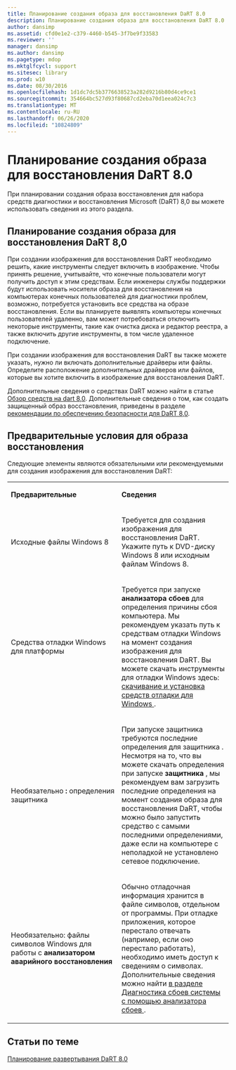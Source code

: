 ```yaml
---
title: Планирование создания образа для восстановления DaRT 8.0
description: Планирование создания образа для восстановления DaRT 8.0
author: dansimp
ms.assetid: cfd0e1e2-c379-4460-b545-3f7be9f33583
ms.reviewer: ''
manager: dansimp
ms.author: dansimp
ms.pagetype: mdop
ms.mktglfcycl: support
ms.sitesec: library
ms.prod: w10
ms.date: 08/30/2016
ms.openlocfilehash: 1d1dc7dc5b3776638523a282d9216b80d4ce9ce1
ms.sourcegitcommit: 354664bc527d93f80687cd2eba70d1eea024c7c3
ms.translationtype: MT
ms.contentlocale: ru-RU
ms.lasthandoff: 06/26/2020
ms.locfileid: "10824809"
---
```

# Планирование создания образа для восстановления DaRT 8.0


При планировании создания образа восстановления для набора средств диагностики и восстановления Microsoft (DaRT) 8,0 вы можете использовать сведения из этого раздела.

## Планирование создания образа для восстановления DaRT 8,0


При создании изображения для восстановления DaRT необходимо решить, какие инструменты следует включить в изображение. Чтобы принять решение, учитывайте, что конечные пользователи могут получить доступ к этим средствам. Если инженеры службы поддержки будут использовать носители образа для восстановления на компьютерах конечных пользователей для диагностики проблем, возможно, потребуется установить все средства на образе восстановления. Если вы планируете выявлять компьютеры конечных пользователей удаленно, вам может потребоваться отключить некоторые инструменты, такие как очистка диска и редактор реестра, а также включить другие инструменты, в том числе удаленное подключение.

При создании изображения для восстановления DaRT вы также можете указать, нужно ли включать дополнительные драйверы или файлы. Определите расположение дополнительных драйверов или файлов, которые вы хотите включить в изображение для восстановления DaRT.

Дополнительные сведения о средствах DaRT можно найти в статье [Обзор средств на dart 8,0](overview-of-the-tools-in-dart-80-dart-8.md). Дополнительные сведения о том, как создать защищенный образ восстановления, приведены в разделе [рекомендации по обеспечению безопасности для DaRT 8,0](security-considerations-for-dart-80--dart-8.md).

## Предварительные условия для образа восстановления


Следующие элементы являются обязательными или рекомендуемыми для создания изображения для восстановления DaRT:

<table>
<colgroup>
<col width="50%" />
<col width="50%" />
</colgroup>
<tbody>
<tr class="odd">
<td align="left"><p><strong>Предварительные</strong></p></td>
<td align="left"><p><strong>Сведения</strong></p></td>
</tr>
<tr class="even">
<td align="left"><p>Исходные файлы Windows 8</p></td>
<td align="left"><p>Требуется для создания изображения для восстановления DaRT. Укажите путь к DVD-диску Windows 8 или исходным файлам Windows 8.</p></td>
</tr>
<tr class="odd">
<td align="left"><p>Средства отладки Windows для платформы</p></td>
<td align="left"><p>Требуется при запуске <strong> анализатора сбоев </strong> для определения причины сбоя компьютера. Мы рекомендуем указать путь к средствам отладки Windows на момент создания изображения для восстановления DaRT. Вы можете скачать инструменты для отладки Windows здесь: <a href="https://go.microsoft.com/fwlink/?LinkId=99934" data-raw-source="[Download and Install Debugging Tools for Windows](https://go.microsoft.com/fwlink/?LinkId=99934)"> скачивание и установка средств отладки для Windows </a> .</p></td>
</tr>
<tr class="even">
<td align="left"><p>Необязательно <strong> : </strong> определения защитника</p></td>
<td align="left"><p><strong> </strong> При запуске защитника требуются последние определения для защитника <strong> </strong> . Несмотря на то, что вы можете скачать определения при запуске <strong> защитника </strong> , мы рекомендуем вам загрузить последние определения на момент создания образа для восстановления DaRT, чтобы можно было запустить средство с самыми последними определениями, даже если на компьютере с неполадкой не установлено сетевое подключение.</p></td>
</tr>
<tr class="odd">
<td align="left"><p>Необязательно: файлы символов Windows для работы с <strong> анализатором аварийного восстановления</strong></p></td>
<td align="left"><p>Обычно отладочная информация хранится в файле символов, отдельном от программы. При отладке приложения, которое перестало отвечать (например, если оно перестало работать), необходимо иметь доступ к сведениям о символах. Дополнительные сведения можно найти <a href="diagnosing-system-failures-with-crash-analyzer--dart-8.md" data-raw-source="[Diagnosing System Failures with Crash Analyzer](diagnosing-system-failures-with-crash-analyzer--dart-8.md)"> в разделе Диагностика сбоев системы с помощью анализатора сбоев </a> .</p></td>
</tr>
</tbody>
</table>

 

## Статьи по теме


[Планирование развертывания DaRT 8.0](planning-to-deploy-dart-80-dart-8.md)

 

 





